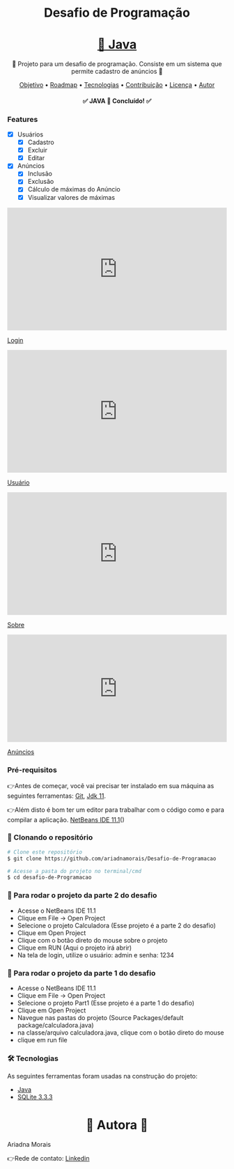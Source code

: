 <h1 align="center">Desafio de Programação</h1>
<h1 align="center">
    <a href="https://docs.oracle.com/en/java/javase/11/">🔗 Java</a>
</h1>
<p align="center">🚀 Projeto para um desafio de programação. Consiste em um sistema que permite cadastro de anúncios  🚀</p>
<p align="center">
 <a href="#objetivo">Objetivo</a> •
 <a href="#roadmap">Roadmap</a> • 
 <a href="#tecnologias">Tecnologias</a> • 
 <a href="#contribuicao">Contribuição</a> • 
 <a href="#licenc-a">Licença</a> • 
 <a href="#autor">Autor</a>
</p>

<h4 align="center"> 
	✅  JAVA 🚀 Concluído!  ✅
</h4>

### Features

- [x] Usuários
    -[x] Cadastro
    -[x] Excluir
    -[x] Editar
- [x] Anúncios
    - [x] Inclusão
    - [x] Exclusão
    - [x] Cálculo de máximas do Anúncio
    - [x] Visualizar valores de máximas

<div style="width:100%;height:0;padding-bottom:56%;position:relative;"><iframe src="https://giphy.com/embed/dAq7mpXtOczGCBAXlh" width="100%" height="100%" style="position:absolute" frameBorder="0" class="giphy-embed" allowFullScreen></iframe></div><p><a href="https://giphy.com/gifs/dAq7mpXtOczGCBAXlh">Login</a></p>
<div style="width:100%;height:0;padding-bottom:56%;position:relative;"><iframe src="https://giphy.com/embed/IeXg6rTXMvBy4RJAQh" width="100%" height="100%" style="position:absolute" frameBorder="0" class="giphy-embed" allowFullScreen></iframe></div><p><a href="https://giphy.com/gifs/IeXg6rTXMvBy4RJAQh">Usuário</a></p>
<div style="width:100%;height:0;padding-bottom:56%;position:relative;"><iframe src="https://giphy.com/embed/IeXg6rTXMvBy4RJAQh" width="100%" height="100%" style="position:absolute" frameBorder="0" class="giphy-embed" allowFullScreen></iframe></div><p><a href="https://giphy.com/gifs/IeXg6rTXMvBy4RJAQh">Sobre</a></p>
<div style="width:100%;height:0;padding-bottom:49%;position:relative;"><iframe src="https://giphy.com/embed/Vjgoj8iUljc3XBoyHt" width="100%" height="100%" style="position:absolute" frameBorder="0" class="giphy-embed" allowFullScreen></iframe></div><p><a href="https://giphy.com/gifs/Vjgoj8iUljc3XBoyHt">Anúncios</a></p>

### Pré-requisitos

👉Antes de começar, você vai precisar ter instalado em sua máquina as seguintes ferramentas:
[Git](https://git-scm.com), [Jdk 11](https://www.oracle.com/br/java/technologies/javase-jdk11-downloads.html).

👉Além disto é bom ter um editor para trabalhar com o código como e para compilar a aplicação.
[NetBeans IDE 11.1](https://netbeans.apache.org/download/nb111/nb111.html)()


### 🎲 Clonando o repositório

```bash
# Clone este repositório
$ git clone https://github.com/ariadnamorais/Desafio-de-Programacao

# Acesse a pasta do projeto no terminal/cmd
$ cd desafio-de-Programacao

```
### 🎲 Para rodar o projeto da parte 2 do desafio
- Acesse o NetBeans IDE 11.1
- Clique em File -> Open Project
- Selecione o projeto Calculadora (Esse projeto é a parte 2 do desafio)
- Clique em Open Project
- Clique com o botão direto do mouse sobre o projeto
- Clique em RUN (Aqui o projeto irá abrir)
- Na tela de login, utilize o usuário: admin e senha: 1234

### 🎲 Para rodar o projeto da parte 1 do desafio
- Acesse o NetBeans IDE 11.1
- Clique em File -> Open Project
- Selecione o projeto Part1 (Esse projeto é a parte 1 do desafio)
- Clique em Open Project
- Navegue nas pastas do projeto (Source Packages/default package/calculadora.java)
- na classe/arquivo calculadora.java, clique com o botão direto do mouse
- clique em run file

### 🛠 Tecnologias

As seguintes ferramentas foram usadas na construção do projeto:

- [Java](https://java.com/)
- [SQLite 3.3.3](https://sqlitestudio.pl/)

<h1 align="center">🚀 Autora 🚀</h1>
Ariadna Morais

👉Rede de contato:
[Linkedin](https://www.linkedin.com/in/ariadna-patricio-morais/)

